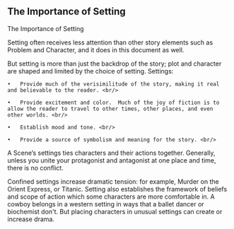 ## The Importance of Setting ##
The Importance of Setting <br/>

Setting often receives less attention than other story elements such as Problem and Character, and it does in this document as well. <br/>

But setting is more than just the backdrop of the story; plot and character are shaped and limited by the choice of setting.  Settings: <br/>

	•	Provide much of the verisimilitude of the story, making it real and believable to the reader. <br/>

	•	Provide excitement and color.  Much of the joy of fiction is to allow the reader to travel to other times, other places, and even other worlds. <br/>

	•	Establish mood and tone. <br/>

	•	Provide a source of symbolism and meaning for the story. <br/>


A Scene’s settings ties characters and their actions together.  Generally, unless you unite your protagonist and antagonist at one place and time, there is no conflict.   <br/>

Confined settings increase dramatic tension: for example, Murder on the Orient Express, or Titanic.  Setting also establishes the framework of beliefs and scope of action which some characters are more comfortable in.  A cowboy belongs in a western setting in ways that a ballet dancer or biochemist don't.  But placing characters in unusual settings can create or increase drama. <br/>

